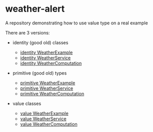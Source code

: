 # weather-alert
A repository demonstrating how to use value type on a real example

There are 3 versions:
- identity (good old) classes
  - [identity WeatherExample](src/main/java/identity/weather/WeatherExample.java)
  - [identity WeatherService](src/main/java/identity/weather/WeatherService.java)
  - [identity WeatherComputation](src/main/java/identity/weather/WeatherComputation.java)

- primitive (good old) types
  - [primitive WeatherExample](src/main/java/primitive/weather/WeatherExample.java)
  - [primitive WeatherService](src/main/java/primitive/weather/WeatherService.java)
  - [primitive WeatherComputation](src/main/java/primitive/weather/WeatherComputation.java)
  
- value classes
  - [value WeatherExample](src/main/java/value/weather/WeatherExample.java)
  - [value WeatherService](src/main/java/value/weather/WeatherService.java)
  - [value WeatherComputation](src/main/java/value/weather/WeatherComputation.java)
